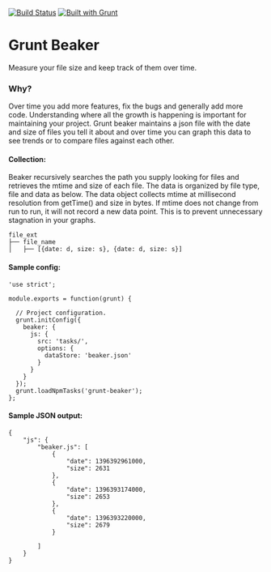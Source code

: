 [![Build Status](https://travis-ci.org/kmulvey/grunt-beaker.svg?branch=master)](https://travis-ci.org/kmulvey/grunt-beaker)
[![Built with Grunt](https://cdn.gruntjs.com/builtwith.png)](http://gruntjs.com/)

Grunt Beaker
==========

Measure your file size and keep track of them over time.


### Why?

Over time you add more features, fix the bugs and generally add more code.  Understanding where all the growth is happening is important for maintaining your project. Grunt beaker maintains a json file with the date and size of files you tell it about and over time you can graph this data to see trends or to compare files against each other. 

#### Collection:
Beaker recursively searches the path you supply looking for files and retrieves the mtime and size of each file.  The data is organized by file type, file and data as below. The data object collects mtime at millisecond resolution from getTime() and size in bytes. If mtime does not change from run to run, it will not record a new data point. This is to prevent unnecessary stagnation in your graphs.

```
file_ext
├── file_name
│   ├── [{date: d, size: s}, {date: d, size: s}] 
```



#### Sample config:

```
'use strict';

module.exports = function(grunt) {

  // Project configuration.
  grunt.initConfig({
    beaker: {
      js: {
        src: 'tasks/',
        options: {
          dataStore: 'beaker.json'
        }
      }
    }
  });
  grunt.loadNpmTasks('grunt-beaker');
};

```



#### Sample JSON output:

```
{
    "js": {
        "beaker.js": [
            {
                "date": 1396392961000,
                "size": 2631
            },
            {
                "date": 1396393174000,
                "size": 2653
            },
            {
                "date": 1396393220000,
                "size": 2679
            }
            
        ]
    }
}
```
